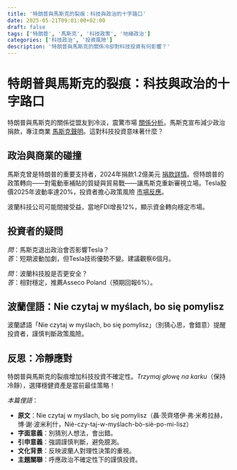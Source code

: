 ```yaml
---
title: '特朗普與馬斯克的裂痕：科技與政治的十字路口'
date: 2025-05-21T09:01:00+02:00
draft: false
tags: ['特朗普', '馬斯克', '科技政策', '地緣政治']
categories: ['科技政治', '投資風險']
description: '特朗普與馬斯克的關係冷卻對科技投資有何影響？'
---
```


# 特朗普與馬斯克的裂痕：科技與政治的十字路口


特朗普與馬斯克的關係從盟友到冷淡，震驚市場 [關係分析](https://bithub.pl/gospodarka/trump-odcina-sie-od-muska-miliarder-zniknal-z-polityki-w-totalnej-ciszy-co-sie-stalo/)。馬斯克宣布減少政治捐款，專注商業 [馬斯克聲明](https://www.money.pl/pieniadze/musk-rozczarowany-wyda-duzo-mniej-na-kolejne-kampanie-polityczne-7158791450983136a.html)。這對科技投資意味著什麼？

## 政治與商業的碰撞
馬斯克曾是特朗普的重要支持者，2024年捐款1.2億美元 [捐款詳情](https://www.bankier.pl/wiadomosc/Dyktator-Musk-rewiduje-stan-finansow-Bede-mniej-wydawal-na-kampanie-wyborcze-8945592.html)。但特朗普的政策轉向——對電動車補貼的質疑與貿易戰——讓馬斯克重新審視立場。Tesla股價2025年波動率達20%，投資者擔心政策風險 [市場反應](https://next.gazeta.pl/next/7,151003,31954237,elon-musk-zaskoczyl-odchodzi-z-polityki-przedstawil-swoj-plan.html)。

波蘭科技公司可能間接受益，當地FDI增長12%，顯示資金轉向穩定市場。

## 投資者的疑問
*問*：馬斯克退出政治會否影響Tesla？  
*答*：短期波動加劇，但Tesla技術優勢不變。建議觀察6個月。

*問*：波蘭科技股是否更安全？  
*答*：相對穩定，推薦Asseco Poland（預期回報6%）。

## 波蘭俚語：Nie czytaj w myślach, bo się pomylisz
波蘭諺語「Nie czytaj w myślach, bo się pomylisz」（別猜心思，會錯意）提醒投資者，謹慎判斷政策風險。

## 反思：冷靜應對
特朗普與馬斯克的裂痕增加科技投資不確定性。*Trzymaj głowę na karku*（保持冷靜），選擇穩健資產是當前最佳策略！

*本篇俚語*：  
- **原文**：Nie czytaj w myślach, bo się pomylisz（聶·茨齊塔伊·弗·米希拉赫，博·謝·波米利什，Niè-czy-taj-w-myślach-bò-siè-po-mi-lisz）  
- **字面意義**：別猜別人想法，會出錯。  
- **引申意義**：強調謹慎判斷，避免臆測。  
- **文化背景**：反映波蘭人對理性決策的重視。  
- **主題關聯**：呼應政治不確定性下的謹慎投資。